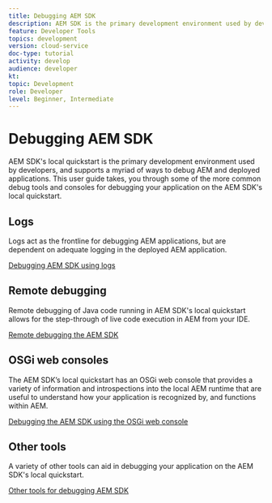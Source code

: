 ```yaml
---
title: Debugging AEM SDK
description: AEM SDK is the primary development environment used by developers, and supports a myriad of ways to debug AEM and deployed applications.
feature: Developer Tools
topics: development
version: cloud-service
doc-type: tutorial
activity: develop
audience: developer
kt: 
topic: Development
role: Developer
level: Beginner, Intermediate
---
```


# Debugging AEM SDK

AEM SDK's local quickstart is the primary development environment used by developers, and supports a myriad of ways to debug AEM and deployed applications. This user guide takes, you through some of the more common debug tools and consoles for debugging your application on the AEM SDK's local quickstart.

## Logs 

Logs act as the frontline for debugging AEM applications, but are dependent on adequate logging in the deployed AEM application. 

[Debugging AEM SDK using logs](./logs.md)

## Remote debugging

Remote debugging of Java code running in AEM SDK's local quickstart allows for the step-through of live code execution in AEM from your IDE.

[Remote debugging the AEM SDK](./remote-debugging.md)

## OSGi web consoles

The AEM SDK’s local quickstart has an OSGi web console that provides a variety of information and introspections into the local AEM runtime that are useful to understand how your application is recognized by, and functions within AEM.

[Debugging the AEM SDK using the OSGi web console](./osgi-web-consoles.md)

## Other tools

A variety of other tools can aid in debugging your application on the AEM SDK's local quickstart. 

[Other tools for debugging AEM SDK](./other-tools.md)
